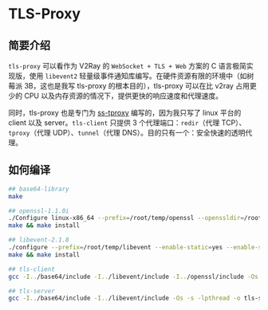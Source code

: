 # TLS-Proxy
## 简要介绍
`tls-proxy` 可以看作为 V2Ray 的 `WebSocket + TLS + Web` 方案的 C 语言极简实现版，使用 `libevent2` 轻量级事件通知库编写。在硬件资源有限的环境中（如树莓派 3B，这也是我写 tls-proxy 的根本目的），tls-proxy 可以在比 v2ray 占用更少的 CPU 以及内存资源的情况下，提供更快的响应速度和代理速度。

同时，tls-proxy 也是专门为 [ss-tproxy](https://github.com/zfl9/ss-tproxy) 编写的，因为我只写了 linux 平台的 client 以及 server。`tls-client` 只提供 3 个代理端口：`redir`（代理 TCP）、`tproxy`（代理 UDP）、`tunnel`（代理 DNS）。目的只有一个：安全快速的透明代理。

## 如何编译
```bash
## base64-library
make

## openssl-1.1.0i
./Configure linux-x86_64 --prefix=/root/temp/openssl --openssldir=/root/temp/openssl no-ssl2 no-ssl3 no-shared
make && make install

## libevent-2.1.8
./configure --prefix=/root/temp/libevent --enable-static=yes --enable-shared=no CPPFLAGS='-I/root/temp/openssl/include' LDFLAGS='-L/root/temp/openssl/lib' LIBS='-ldl -lssl -lcrypto'
make && make install

## tls-client
gcc -I../base64/include -I../libevent/include -I../openssl/include -Os -s -ldl -lpthread -o tls-client tls-client.c ../base64/lib/libbase64.o ../libevent/lib/libevent.a ../libevent/lib/libevent_openssl.a ../openssl/lib/libssl.a ../openssl/lib/libcrypto.a

## tls-server
gcc -I../base64/include -I../libevent/include -Os -s -lpthread -o tls-server tls-server.c ../base64/lib/libbase64.o ../libevent/lib/libevent.a
```
